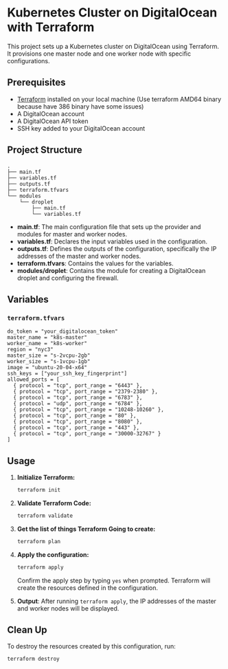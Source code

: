
# Kubernetes Cluster on DigitalOcean with Terraform

This project sets up a Kubernetes cluster on DigitalOcean using Terraform. It provisions one master node and one worker node with specific configurations.

## Prerequisites

- [Terraform](https://www.terraform.io/downloads.html) installed on your local machine (Use terraform AMD64 binary because have 386 binary have some issues)
- A DigitalOcean account
- A DigitalOcean API token
- SSH key added to your DigitalOcean account

## Project Structure

```
.
├── main.tf
├── variables.tf
├── outputs.tf
├── terraform.tfvars
└── modules
    └── droplet
        ├── main.tf
        └── variables.tf
```

- **main.tf**: The main configuration file that sets up the provider and modules for master and worker nodes.
- **variables.tf**: Declares the input variables used in the configuration.
- **outputs.tf**: Defines the outputs of the configuration, specifically the IP addresses of the master and worker nodes.
- **terraform.tfvars**: Contains the values for the variables.
- **modules/droplet**: Contains the module for creating a DigitalOcean droplet and configuring the firewall.

## Variables

### `terraform.tfvars`

```hcl
do_token = "your_digitalocean_token"
master_name = "k8s-master"
worker_name = "k8s-worker"
region = "nyc3"
master_size = "s-2vcpu-2gb"
worker_size = "s-1vcpu-1gb"
image = "ubuntu-20-04-x64"
ssh_keys = ["your_ssh_key_fingerprint"]
allowed_ports = [
  { protocol = "tcp", port_range = "6443" },
  { protocol = "tcp", port_range = "2379-2380" },
  { protocol = "tcp", port_range = "6783" },
  { protocol = "udp", port_range = "6784" },
  { protocol = "tcp", port_range = "10248-10260" },
  { protocol = "tcp", port_range = "80" },
  { protocol = "tcp", port_range = "8080" },
  { protocol = "tcp", port_range = "443" },
  { protocol = "tcp", port_range = "30000-32767" }
]
```

## Usage

1. **Initialize Terraform:**

   ```bash
   terraform init
   ```

2. **Validate Terraform Code:**

   ```bash
   terraform validate
   ```   

3. **Get the list of things Terraform Going to create:**

   ```bash
   terraform plan
   ```   


4. **Apply the configuration:**

   ```bash
   terraform apply
   ```

   Confirm the apply step by typing `yes` when prompted. Terraform will create the resources defined in the configuration.

5. **Output**:
    After running `terraform apply`, the IP addresses of the master and worker nodes will be displayed.

## Clean Up

To destroy the resources created by this configuration, run:

```sh
terraform destroy
```
